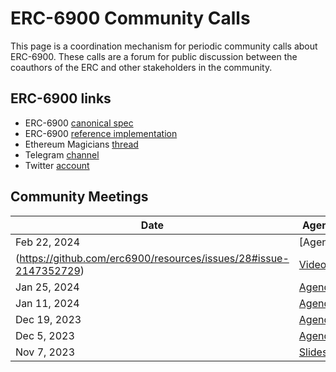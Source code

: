 # ERC-6900 Community Calls

This page is a coordination mechanism for periodic community calls about ERC-6900. These calls are a forum for public discussion between the coauthors of the ERC and other stakeholders in the community.

## ERC-6900 links

- ERC-6900 [canonical spec](https://eips.ethereum.org/EIPS/eip-6900)
- ERC-6900 [reference implementation](https://github.com/erc6900/reference-implementation)
- Ethereum Magicians [thread](https://ethereum-magicians.org/t/erc-6900-modular-smart-contract-accounts-and-plugins/13885)
- Telegram [channel](https://t.me/+KfB9WuhKDgk5YzIx)
- Twitter [account](https://twitter.com/erc6900)

## Community Meetings

| Date  | Agenda | Recordings | Summary |
| --- | --- | --- | --- | 
| Feb 22, 2024 | [Agenda]
(https://github.com/erc6900/resources/issues/28#issue-2147352729) | [Video](https://alchemy.zoom.us/rec/play/uL9AHi6AEZdDOL77bs-h0) | Summary |
| Jan 25, 2024 | [Agenda](https://github.com/erc6900/resources/issues/26#issue-2092883155)| [Video](https://alchemy.zoom.us/rec/play/iFeSpnhQM0m2oc9vlIZq7o6qFrvwFzalJtwuOav5YQHPnrbvM0Px8UJfHGN-sXZ73nHm4iAE3RdtWXR7.Hg9WI26PP1-t2O2I) | [Summary](https://github.com/erc6900/resources/issues/26#issuecomment-1910783400) |
| Jan 11, 2024 | [Agenda](https://github.com/erc6900/resources/issues/23#issue-2060380506) | [Video](https://alchemy.zoom.us/rec/play/YwnoR07wKLHMF_LA8-16H-7g_1Cj1t1FLH9gURaY8baJc1Woev6r3NmkZBAA-XbZfHZFK7HfAXCAzZRe.GA2FTJqcq7rbgAc1?autoplay=true) | [Summary](https://github.com/erc6900/resources/issues/23#issuecomment-1888389367) | 
| Dec 19, 2023 | [Agenda](https://github.com/erc6900/resources/issues/19#issue-2038396083) | [Video](https://alchemy.zoom.us/rec/play/HbFYQb7U0REfp7-SSSzLCPdh0cmxGRJUQhqMnkKDt9yhTeJCahkadAmNqds_VmIzSnApkBEjz_yQvYtW.ukrJd-0FEXqjh1Yy) | [Summary](https://github.com/erc6900/resources/issues/19#issuecomment-1863321120) |
| Dec 5, 2023  | [Agenda](https://github.com/erc6900/resources/issues/3)  | [Video](https://alchemy.zoom.us/rec/play/nK3fBkTJKRlNmpK5ZgTa6QvWmOsj7QlYwDeCJcRA2aw7_ATedLOZ4UxGz5aDcLVQ0CSMD6vMevQPib2w.N-lCzE9QTJokhawZ)  | [Summary](https://github.com/erc6900/resources/issues/3#issuecomment-1843878570)  |
| Nov 7, 2023  | [Slides](https://docs.google.com/presentation/d/11PzDrBr-OhRk44rf4dzgFE87I9_3LDB8eTeAlLYR9ls/edit?usp=sharing)  |  [Video](https://alchemy.zoom.us/rec/play/dMm1g_IkDxmEt3SQ0j2euqpWSfA__42y8zl4_GlQdOX-HNdjvl1uoSiqDhM9bOuwEShwYRxxg17IEelQ.ue4rZXEICHlG89HG)| [Summary](https://docs.google.com/document/d/1EUsWw43hvQsqKH25s_HMA8BxzcVyySUadLO_JwwXd6M/edit?usp=sharing)  |
